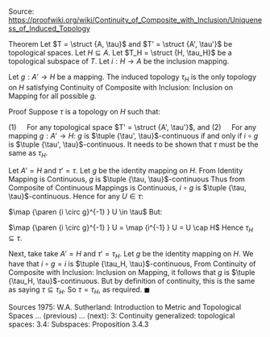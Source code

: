 # 

Source: https://proofwiki.org/wiki/Continuity_of_Composite_with_Inclusion/Uniqueness_of_Induced_Topology

Theorem
Let $T = \struct {A, \tau}$ and $T' = \struct {A', \tau'}$ be topological spaces.
Let $H \subseteq A$.
Let $T_H = \struct {H, \tau_H}$ be a topological subspace of $T$.
Let $i: H \to A$ be the inclusion mapping.

Let $g: A' \to H$ be a mapping.
The induced topology $\tau_H$ is the only topology on $H$ satisfying Continuity of Composite with Inclusion: Inclusion on Mapping for all possible $g$.


Proof
Suppose $\tau$ is a topology on $H$ such that:

$(1) \quad$ For any topological space $T' = \struct {A', \tau'}$, and
$(2) \quad$ For any mapping $g: A' \to H$:
$g$ is $\tuple {\tau', \tau}$-continuous if and only if $i \circ g$ is $\tuple {\tau', \tau}$-continuous.
It needs to be shown that $\tau$ must be the same as $\tau_H$.

Let $A' = H$ and $\tau' = \tau$.
Let $g$ be the identity mapping on $H$.
From Identity Mapping is Continuous, $g$ is $\tuple {\tau, \tau}$-continuous
Thus from Composite of Continuous Mappings is Continuous, $i \circ g$ is $\tuple {\tau, \tau}$-continuous.
Hence for any $U \in \tau$:

$\map {\paren {i \circ g}^{-1} } U \in \tau$
But:

$\map {\paren {i \circ g}^{-1} } U = \map {i^{-1} } U = U \cap H$
Hence $\tau_H \subseteq \tau$.

Next, take take $A' = H$ and $\tau' = \tau_H$.
Let $g$ be the identity mapping on $H$.
We have that $i \circ g = i$ is $\tuple {\tau_H, \tau}$-continuous,
From Continuity of Composite with Inclusion: Inclusion on Mapping, it follows that $g$ is $\tuple {\tau_H, \tau}$-continuous.
But by definition of continuity, this is the same as saying $\tau \subseteq \tau_H$.
So $\tau = \tau_H$, as required.
$\blacksquare$


Sources
1975: W.A. Sutherland: Introduction to Metric and Topological Spaces ... (previous) ... (next): $3$: Continuity generalized: topological spaces: $3.4$: Subspaces: Proposition $3.4.3$





